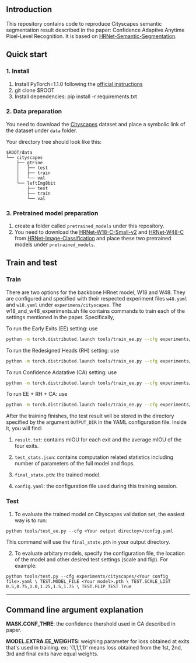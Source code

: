 ## Introduction

This repository contains code to reproduce Cityscapes semantic segmentation result described in the paper: Confidence Adaptive Anytime Pixel-Level Recognition. It is based on [HRNet-Semantic-Segmentation](https://github.com/HRNet/HRNet-Semantic-Segmentation/tree/pytorch-v1.1).

## Quick start
### 1. Install
1. Install PyTorch=1.1.0 following the [official instructions](https://pytorch.org/)
2. git clone $ROOT
3. Install dependencies: pip install -r requirements.txt

### 2. Data preparation
You need to download the [Cityscapes](https://www.cityscapes-dataset.com/) dataset and place a symbolic link of the dataset under `data` folder.



Your directory tree should look like this:
````
$ROOT/data
└── cityscapes
    ├── gtFine
    │   ├── test
    │   ├── train
    │   └── val
    └── leftImg8bit
        ├── test
        ├── train
        └── val

````

### 3. Pretrained model preparation
1. create a folder called `pretrained_models` under this repository.
2. You need to download the [HRNet-W18-C-Small-v2](https://1drv.ms/u/s!Aus8VCZ_C_33gRmfdPR79WBS61Qn?e=HVZUi8) and [HRNet-W48-C](https://1drv.ms/u/s!Aus8VCZ_C_33dKvqI6pBZlifgJk) from [HRNet-Image-Classification](https://github.com/HRNet/HRNet-Image-Classification.git) and place these two pretrained models under `pretrained_models`.


## Train and test

### Train
There are two options for the backbone HRnet model, W18 and W48. They are configured and specified with their respected experiment files `w48.yaml` and `w18.yaml` under `experimens/cityscapes`.
The w18_and_w48_experiments.sh file contains commands to train each of the settings mentioned in the paper. Specifically,

To run the Early Exits (EE) setting: use

````bash
python -m torch.distributed.launch tools/train_ee.py --cfg experiments/cityscapes/w48.yaml OUTPUT_DIR output_new/w48/RH/    MODEL.NAME model_anytime  TRAIN.END_EPOCH 484 
````


To run the Redesigned Heads (RH) setting: use 

````bash
python -m torch.distributed.launch tools/train_ee.py --cfg experiments/cityscapes/w48.yaml OUTPUT_DIR output/w48/RH/    MODEL.NAME model_anytime   EXIT.TYPE 'downup_pool_1x1_inter_flexible' EXIT.FIX_INTER_CHANNEL True  EXIT.INTER_CHANNEL 64 TRAIN.END_EPOCH 484  
````


To run Confidence Adatative (CA) setting: use

````bash
python -m torch.distributed.launch tools/train_ee.py --cfg experiments/cityscapes/w48.yaml OUTPUT_DIR output/w48/CA/0.998    MODEL.NAME model_anytime   TRAIN.END_EPOCH 484 MASK.FULL_USE True   MASK.CONF_THRE 0.998
````


To run EE + RH + CA: use

````bash
python -m torch.distributed.launch tools/train_ee.py --cfg experiments/cityscapes/w48.yaml OUTPUT_DIR output_new/w48/FULL    MODEL.NAME model_anytime  TRAIN.END_EPOCH 484 EXIT.TYPE 'downup_pool_1x1_inter_flexible' EXIT.FIX_INTER_CHANNEL True  EXIT.INTER_CHANNEL 64 MASK.FULL_USE True   MASK.CONF_THRE 0.998
````

After the training finishes, the test result will be stored in the directory specified by the argument `OUTPUT_DIR` in the YAML configuration file. Inside it, you will find:
1) `result.txt`: contains mIOU for each exit and the average mIOU of the four exits. 

2) `test_stats.json`: contains computation related statistics including number of parameters of the full model and flops.

3) `final_state.pth`: the trained model.

4) `config.yaml`: the configuration file used during this training session.



### Test

1. To evaluate the trained model on Cityscapes validation set, the easiest way is to run: 

`python tools/test_ee.py --cfg <Your output directoy>/config.yaml`

This command will use the `final_state.pth` in your output directory.

2. To evaluate arbitary models, specify the configuration file, the location of the model and other desired test settings (scale and flip). For example:


`python tools/test.py --cfg experiments/cityscapes/<Your config file>.yaml \
                     TEST.MODEL_FILE <Your model>.pth \
                     TEST.SCALE_LIST 0.5,0.75,1.0,1.25,1.5,1.75 \
                     TEST.FLIP_TEST True`

***

## Command line argument explanation
**MASK.CONF_THRE**: the confidence thershold used in CA described in paper.

**MODEL.EXTRA.EE_WEIGHTS**: weighing parameter for loss obtained at exits that's used in training. ex: '(1,1,1,1)' means  loss obtained from the 1st, 2nd, 3rd and final exits have equal weights.
